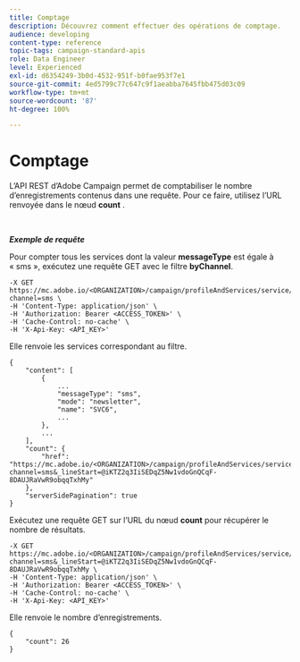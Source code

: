 ```yaml
---
title: Comptage
description: Découvrez comment effectuer des opérations de comptage.
audience: developing
content-type: reference
topic-tags: campaign-standard-apis
role: Data Engineer
level: Experienced
exl-id: d6354249-3b0d-4532-951f-b0fae953f7e1
source-git-commit: 4ed5799c77c647c9f1aeabba7645fbb475d03c09
workflow-type: tm+mt
source-wordcount: '87'
ht-degree: 100%

---
```


# Comptage

L’API REST d’Adobe Campaign permet de comptabiliser le nombre d’enregistrements contenus dans une requête. Pour ce faire, utilisez l’URL renvoyée dans le nœud **count** .

<br/>

***Exemple de requête***

Pour compter tous les services dont la valeur **messageType** est égale à « sms », exécutez une requête GET avec le filtre **byChannel**.

```
-X GET https://mc.adobe.io/<ORGANIZATION>/campaign/profileAndServices/service/byChannel?channel=sms \
-H 'Content-Type: application/json' \
-H 'Authorization: Bearer <ACCESS_TOKEN>' \
-H 'Cache-Control: no-cache' \
-H 'X-Api-Key: <API_KEY>'
```

Elle renvoie les services correspondant au filtre.

```
{
    "content": [
        {
            ...
            "messageType": "sms",
            "mode": "newsletter",
            "name": "SVC6",
            ...
        },
        ...
    ],
    "count": {
        "href": "https://mc.adobe.io/<ORGANIZATION>/campaign/profileAndServices/service/byChannel/_count?channel=sms&_lineStart=@iKTZ2q3IiSEDqZ5Nw1vdoGnQCqF-8DAUJRaVwR9obqqTxhMy"
    },
    "serverSidePagination": true
}
```

Exécutez une requête GET sur l’URL du nœud **count** pour récupérer le nombre de résultats.

```
-X GET https://mc.adobe.io/<ORGANIZATION>/campaign/profileAndServices/service/byChannel/_count?channel=sms&_lineStart=@iKTZ2q3IiSEDqZ5Nw1vdoGnQCqF-8DAUJRaVwR9obqqTxhMy \
-H 'Content-Type: application/json' \
-H 'Authorization: Bearer <ACCESS_TOKEN>' \
-H 'Cache-Control: no-cache' \
-H 'X-Api-Key: <API_KEY>'
```

Elle renvoie le nombre d’enregistrements.

```
{
    "count": 26
}
```

